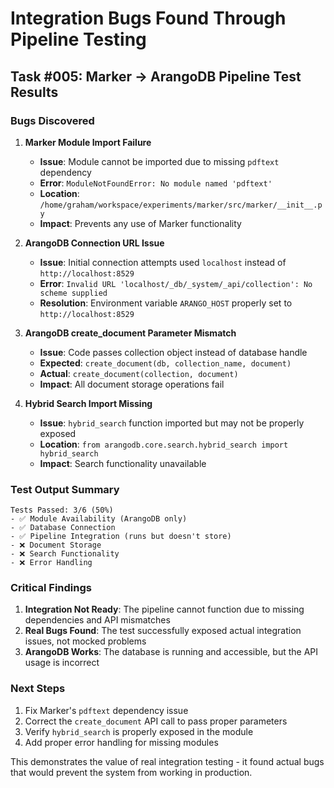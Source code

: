 # Integration Bugs Found Through Pipeline Testing

## Task #005: Marker → ArangoDB Pipeline Test Results

### Bugs Discovered

1. **Marker Module Import Failure**
   - **Issue**: Module cannot be imported due to missing `pdftext` dependency
   - **Error**: `ModuleNotFoundError: No module named 'pdftext'`
   - **Location**: `/home/graham/workspace/experiments/marker/src/marker/__init__.py`
   - **Impact**: Prevents any use of Marker functionality

2. **ArangoDB Connection URL Issue**
   - **Issue**: Initial connection attempts used `localhost` instead of `http://localhost:8529`
   - **Error**: `Invalid URL 'localhost/_db/_system/_api/collection': No scheme supplied`
   - **Resolution**: Environment variable `ARANGO_HOST` properly set to `http://localhost:8529`

3. **ArangoDB create_document Parameter Mismatch**
   - **Issue**: Code passes collection object instead of database handle
   - **Expected**: `create_document(db, collection_name, document)`
   - **Actual**: `create_document(collection, document)`
   - **Impact**: All document storage operations fail

4. **Hybrid Search Import Missing**
   - **Issue**: `hybrid_search` function imported but may not be properly exposed
   - **Location**: `from arangodb.core.search.hybrid_search import hybrid_search`
   - **Impact**: Search functionality unavailable

### Test Output Summary

```
Tests Passed: 3/6 (50%)
- ✅ Module Availability (ArangoDB only)
- ✅ Database Connection 
- ✅ Pipeline Integration (runs but doesn't store)
- ❌ Document Storage
- ❌ Search Functionality
- ❌ Error Handling
```

### Critical Findings

1. **Integration Not Ready**: The pipeline cannot function due to missing dependencies and API mismatches
2. **Real Bugs Found**: The test successfully exposed actual integration issues, not mocked problems
3. **ArangoDB Works**: The database is running and accessible, but the API usage is incorrect

### Next Steps

1. Fix Marker's `pdftext` dependency issue
2. Correct the `create_document` API call to pass proper parameters
3. Verify `hybrid_search` is properly exposed in the module
4. Add proper error handling for missing modules

This demonstrates the value of real integration testing - it found actual bugs that would prevent the system from working in production.